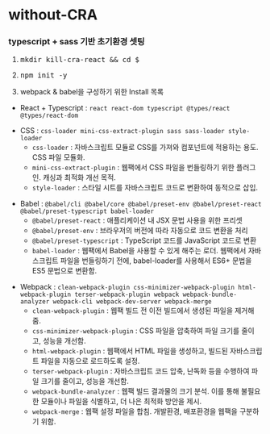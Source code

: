 # without-CRA

### typescript + sass 기반 초기환경 셋팅

1. <pre>mkdir kill-cra-react && cd $_</pre>
2. <pre>npm init -y</pre>
3. webpack & babel을 구성하기 위한 Install 목록

- React + Typescript : <code>react react-dom typescript @types/react @types/react-dom</code><br/>
<ul>
    <li>
        CSS : <code>css-loader mini-css-extract-plugin sass sass-loader style-loader</code>
        <ul>
            <li> 
                <code>css-loader</code> : 자바스크립트 모듈로 CSS를 가져와 컴포넌트에 적용하는 용도. CSS 파일 모듈화.
            </li>
            <li>
                <code>mini-css-extract-plugin</code> : 웹팩에서 CSS 파일을 번들링하기 위한 플러그인. 캐싱과 최적화 개선 목적.
            </li>
            <li>
                <code>style-loader</code> : 스타일 시트를 자바스크립트 코드로 변환하여 동적으로 삽입.
            </li>
        </ul>
    </li>
</ul>
<ul>
    <li>
        Babel : <code>@babel/cli @babel/core @babel/preset-env @babel/preset-react @babel/preset-typescript babel-loader</code>
        <ul>
            <li> 
                <code>@babel/preset-react</code> : 애플리케이션 내 JSX 문법 사용을 위한 프리셋
            </li>
            <li>
               <code>@babel/preset-env</code> : 브라우저의 버전에 따라 자동으로 코드 변환을 처리
            </li>
            <li>
                <code>@babel/preset-typescript</code> : TypeScript 코드를 JavaScript 코드로 변환
            </li>
            <li>
                <code>babel-loader</code> : 웹팩에서 Babel을 사용할 수 있게 해주는 로더. 웹팩에서 자바스크립트 파일을 번들링하기 전에, babel-loader를 사용해서 ES6+ 문법을 ES5 문법으로 변환함.
            </li>
        </ul>
    </li>
</ul>
<ul>
    <li>
        Webpack : <code>clean-webpack-plugin css-minimizer-webpack-plugin html-webpack-plugin terser-webpack-plugin webpack webpack-bundle-analyzer webpack-cli webpack-dev-server webpack-merge</code>
        <ul>
            <li> 
                <code>clean-webpack-plugin</code> : 웹팩 빌드 전 이전 빌드에서 생성된 파일을 제거해 줌.
            </li>
            <li>
               <code>css-minimizer-webpack-plugin</code> : CSS 파일을 압축하여 파일 크기를 줄이고, 성능을 개선함.
            </li>
            <li>
                <code>html-webpack-plugin</code> : 웹팩에서 HTML 파일을 생성하고, 빌드된 자바스크립트 파일을 자동으로 로드하도록 설정.
            </li>
            <li>
                <code>terser-webpack-plugin</code> : 자바스크립트 코드 압축, 난독화 등을 수행하여 파일 크기를 줄이고, 성능을 개선함.
            </li>
            <li>
                <code>webpack-bundle-analyzer</code> : 웹팩 빌드 결과물의 크기 분석. 이를 통해 불필요한 모듈이나 파일을 식별하고, 더 나은 최적화 방안을 제시.
            </li>
             <li>
                <code>webpack-merge</code> : 웹팩 설정 파일을 합침. 개발환경, 배포환경을 웹팩을 구분하기 위함.
            </li>
        </ul>
    </li>
</ul>
